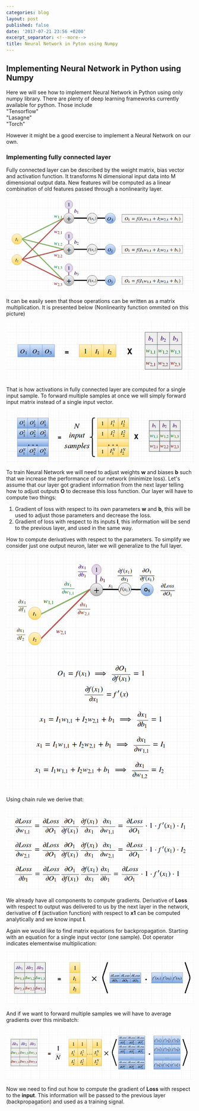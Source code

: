 ```yaml
---
categories: blog
layout: post
published: false
date: '2017-07-21 23:56 +0200'
excerpt_separator: <!--more-->
title: Neural Network in Pyton using Numpy
---
```

## Implementing Neural Network in Python using Numpy

Here we will see how to implement Neural Network in Python using only numpy library. 
There are plenty of deep learning frameworks currently available for python. Those include  
"Tensorflow"  
"Lasagne"  
"Torch"  

However it might be a good exercise to implement a Neural Network on our own.

### Implementing fully connected layer

Fully connected layer can be described by the weight matrix, bias vector and activation function. It transforms N dimensional input data into M dimensional output data. New features will be computed as a linear combination of old features passed through a nonlinearity layer.

![FullyConnectedLayer](/assets/img/NumpyNeuralNetwork/NNLayer.png)

It can be easily seen that those operations can be written as a matrix multiplication. It is presented below (Nonlinearity function ommited on this picture)

![VectorizedForm](/assets/img/NumpyNeuralNetwork/VectorForm.png)

That is how activations in fully connected layer are computed for a single input sample. To forward multiple samples at once we will simply forward input matrix instead of a single input vector.

![MatrixForm](/assets/img/NumpyNeuralNetwork/MatrixForm.png)

To train Neural Network we will need to adjust weights **w** and biases **b** such that we increase the performance of our network (minimize loss). Let's assume that our layer got gradient information from the next layer telling how to adjust outputs **O** to decrease this loss function. Our layer will have to compute two things:
1. Gradient of loss with respect to its own parameters **w** and **b**, this will be used to adjust those parameters and decrease the loss.
2. Gradient of loss with respect to its inputs **I**, this information will be send to the previous layer, and used in the same way.

How to compute derivatives with respect to the parameters. To simplify we consider just one output neuron, later we will generalize to the full layer.

![ParametersGradient](/assets/img/NumpyNeuralNetwork/NNDerivatives.png)

Using chain rule we derive that:

![ChainRule](/assets/img/NumpyNeuralNetwork/ChainRule.png)

We already have all components to compute gradients. Derivative of **Loss** with respect to output was delivered to us by the next layer in the network, derivative of **f** (activation function) with respect to **x1** can be computed analytically and we know input **I**.

Again we would like to find matrix equations for backpropagation. Starting with an equation for a single input vector (one sample). Dot operator indicates elementwise multiplication:


![VectorDerivative](/assets/img/NumpyNeuralNetwork/DerivativeVectorForm.png)

And if we want to forward multiple samples we will have to average gradients over this minibatch:

![VectorDerivative](/assets/img/NumpyNeuralNetwork/DerivativeMatrixForm.png)

Now we need to find out how to compute the gradient of **Loss** with respect to the **input**. This information will be passed to the previous layer (backpropagation) and used as a training signal.






